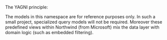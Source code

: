 ﻿The YAGNI principle:

The models in this namespace are for reference purposes only. In such a small project, specialized query models will not be required. 
Moreover these predefined views within Northwind (from Microsoft) mix the data layer with domain logic (such as embedded filtering).